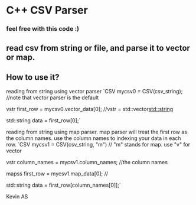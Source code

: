 # C++ CSV Parser
### feel free with this code :)

## read csv from string or file, and parse it to vector or map.

## How to use it?

reading from string using vector parser
`CSV mycsv0 = CSV(csv_string); //note that vector parser is the default

vstr first_row = mycsv0.vector_data[0]; //vstr = std::vector<std::string>

std::string data = first_row[0];`


reading from string using map parser. map parser will treat the first row as the column names.
use the column names to indexing your data in each row.
`CSV mycsv1 = CSV(csv_string, "m") // "m" stands for map. use "v" for vector

vstr column_names = mycsv1.column_names; //the column names 

mapss first_row = mycsv1.map_data[0]; //

std::string data = first_row[column_names[0]];`


Kevin AS
